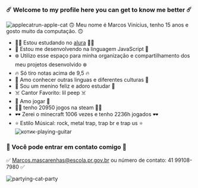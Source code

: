 ### ☄️ Welcome to my profile here you can get to know me better ☄️
![applecatrun-apple-cat](https://github.com/Marquitos666777/Marquitos666777/assets/132093013/0b907c8c-cf6e-4409-8e7c-8d0f15ec21b2)
🙃 Meu nome é Marcos Vinícius, tenho 15 anos e gosto muito da computação. 🙃 
                                                                             
- 👨‍💻 Estou estudando no [alura](https://www.alura.com.br) 👨‍💻
- 💎 Estou me desenvolvendo na linguagem JavaScript 💎
- ❄️ Utilizo esse espaço para minha organização e compartilhamento dos meu projetos desenvolvido ❄️
- 🔥 Só tiro notas acima de 9,5 🔥
- 🥶 Amo conhecer outras linguas e diferentes culturas 🥶                                                                                          
- 🌈 Sou um menino feliz e adoro estudar 🌈
- ☠️ Cantor Favorito: lil peep ☠️   
- 👾 Amo jogar 👾
- 👯‍♀️ tenho 20950 jogos na steam 👯‍♀️
- 🕶 Zerei o minecraft 1006 vezes e tenho 2236h jogados 🕶
- ⭐️ Estilo Músical: rock, metal trap, trap br e trap us ⭐️                           
![котик-playing-guitar](https://github.com/Marquitos666777/Marquitos666777/assets/132093013/2f64ece0-8026-435c-a096-34c1eca7043a)        

### 📝 Você pode entrar em contato comigo 📝

✅ Marcos.mascarenhas@escola.pr.gov.br ou número de contato: 41 99108-7980 ✅

![partying-cat-party](https://github.com/Marquitos666777/Marquitos666777/assets/132093013/800a0e4f-f60a-47bd-aa8d-527e5af3d82c)




